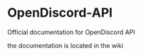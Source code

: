 # OpenDiscord-API
Official documentation for OpenDiscord API

the documentation is located in the wiki
